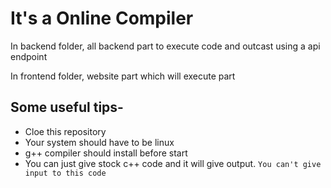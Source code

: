 # It's a Online Compiler

In backend folder, all backend part to execute code and outcast using a api endpoint

In frontend folder, website part which will execute part

## Some useful tips-

- Cloe this repository
- Your system should have to be linux
- g++ compiler should install before start
- You can just give stock c++ code and it will give output. `You can't give input to this code`
